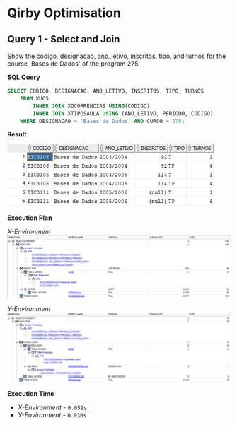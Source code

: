 # Qirby Optimisation

## Query 1 - Select and Join
Show the codigo, designacao, ano_letivo, inscritos, tipo, and turnos for the course 'Bases de Dados' of the program 275.

**SQL Query**
```sql
SELECT CODIGO, DESIGNACAO, ANO_LETIVO, INSCRITOS, TIPO, TURNOS
    FROM XUCS
        INNER JOIN XOCORRENCIAS USING(CODIGO)
        INNER JOIN XTIPOSAULA USING (ANO_LETIVO, PERIODO, CODIGO)
    WHERE DESIGNACAO = 'Bases de Dados' AND CURSO = 275;
```

**Result**

![Query 1 results](images/query1_result.png)

**Execution Plan**

*X-Environment*
![Query 1 execution plan in X environment](images/query1_plan_x.png)

*Y-Environment*
![Query 1 execution plan in Y environment](images/query1_plan_y.png)

**Execution Time**

- *X-Environment* - `0.059s`
- *Y-Environment* - `0.030s`